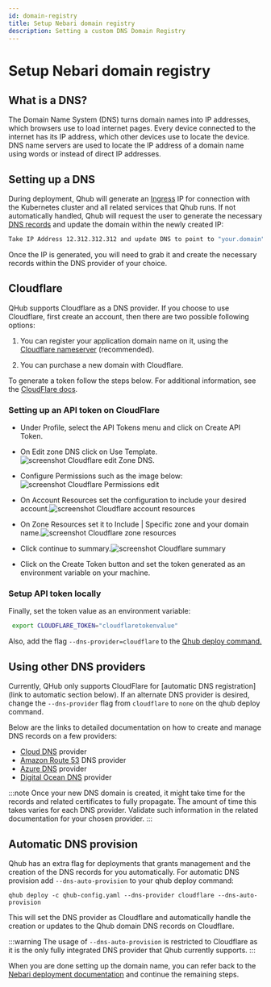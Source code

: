 ```yaml
---
id: domain-registry
title: Setup Nebari domain registry
description: Setting a custom DNS Domain Registry
---
```


# Setup Nebari domain registry

## What is a DNS?

The Domain Name System (DNS) turns domain names into IP addresses, which browsers use to load internet pages.
Every device connected to the internet has its IP address, which other devices use to locate the device.
DNS name servers are used to locate the IP address of a domain name using words or instead of direct IP addresses.

## Setting up a DNS

During deployment, Qhub will generate an [Ingress](https://kubernetes.io/docs/concepts/services-networking/ingress/) IP for connection with the Kubernetes cluster and all related services that Qhub runs. If not automatically handled, Qhub will request the user to generate the necessary [DNS records](https://www.cloudflare.com/en-gb/learning/dns/dns-records/) and update the domain within the newly created IP:

```bash
Take IP Address 12.312.312.312 and update DNS to point to "your.domain" [Press Enter when Complete]
```

Once the IP is generated, you will need to grab it and create the necessary records within the DNS provider of your choice.

## Cloudflare

QHub supports Cloudflare as a DNS provider. If you choose to use Cloudflare, first create an account, then there are two possible following options:

1. You can register your application domain name on it, using the [Cloudflare nameserver](https://developers.cloudflare.com/dns/zone-setups/full-setup/setup) (recommended).

2. You can purchase a new domain with Cloudflare.

To generate a token follow the steps below. For additional information, see the [CloudFlare docs](https://developers.cloudflare.com/api/tokens/create).

### Setting up an API token on CloudFlare

- Under Profile, select the API Tokens menu and click on Create API Token.

- On Edit zone DNS click on Use Template.![screenshot Cloudflare edit Zone DNS](/img/how-tos/cloudflare_auth_1.png).

- Configure Permissions such as the image below:![screenshot Cloudflare Permissions edit](/img/how-tos/cloudflare_permissions_2.1.1.png)

- On Account Resources set the configuration to include your desired account.![screenshot Cloudflare account resources](/img/how-tos/cloudflare_account_resources_scr.png)

- On Zone Resources set it to Include | Specific zone and your domain name.![screenshot Cloudflare zone resources](/img/how-tos/cloudflare_zone_resources.png)

- Click continue to summary.![screenshot Cloudflare summary](/img/how-tos/cloudflare_summary.png)

- Click on the Create Token button and set the token generated as an environment variable on your machine.

### Setup API token locally

Finally, set the token value as an environment variable:

```bash
 export CLOUDFLARE_TOKEN="cloudflaretokenvalue"
```

Also, add the flag `--dns-provider=cloudflare` to the [Qhub deploy command.](https://www.nebari.dev/how-tos/nebari-gcp#deploying-nebari)

## Using other DNS providers

Currently, QHub only supports CloudFlare for [automatic DNS registration](link to automatic section below). If an alternate DNS provider is desired, change the `--dns-provider` flag from `cloudflare` to `none` on the qhub deploy command.

Below are the links to detailed documentation on how to create and manage DNS records on a few providers:

- [Cloud DNS](https://cloud.google.com/dns/docs/tutorials/create-domain-tutorial) provider
- [Amazon Route 53](https://docs.aws.amazon.com/Route53/latest/DeveloperGuide/domain-register.html) DNS provider
- [Azure DNS](https://docs.microsoft.com/en-us/azure/dns/dns-getstarted-portal) provider
- [Digital Ocean DNS](https://docs.digitalocean.com/products/networking/dns/quickstart/) provider

:::note
Once your new DNS domain is created, it might take time for the records and related certificates to fully propagate.
The amount of time this takes varies for each DNS provider. Validate such information in the related documentation for your chosen provider.
:::

## Automatic DNS provision

Qhub has an extra flag for deployments that grants management and the creation of the DNS records for you automatically. For automatic DNS provision add `--dns-auto-provision` to your qhub deploy command:

```console
qhub deploy -c qhub-config.yaml --dns-provider cloudflare --dns-auto-provision
```

This will set the DNS provider as Cloudflare and automatically handle the creation or updates to the Qhub domain DNS records on Cloudflare.

:::warning
The usage of `--dns-auto-provision` is restricted to Cloudflare as it is the only fully integrated DNS provider that Qhub currently supports.
:::

When you are done setting up the domain name, you can refer back to the [Nebari deployment documentation](https://www.nebari.dev/how-tos/nebari-gcp#deploying-nebari) and continue the remaining steps.
